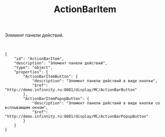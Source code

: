﻿---
layout: default
title: ActionBarItem
position: 0
categories: 
tags: 
---

Элемент панели действий.

 

```
{
	"id": "ActionBarItem",
	"description": "Элемент панели действий",
	"type": "object",
	"properties": {
		"ActionBarItemButton": {
			"description": "Элемент панели действий в виде кнопки",
			"$ref": "http://demo.infinnity.ru:8081/display/MC/ActionBarButton"
		},
		"ActionBarItemPopupButton": {
			"description": "Элемент панели действий в виде кнопки со всплывающим окном",
			"$ref": "http://demo.infinnity.ru:8081/display/MC/ActionBarPopupButton"
		}
	}
}
```

 

 

